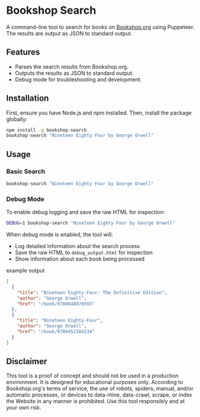 # Bookshop Search

A command-line tool to search for books on [Bookshop.org](https://bookshop.org) using Puppeteer. The results are output as JSON to standard output.

## Features

- Parses the search results from Bookshop.org.
- Outputs the results as JSON to standard output.
- Debug mode for troubleshooting and development.

## Installation

First, ensure you have Node.js and npm installed. Then, install the package globally:

```sh
npm install -g bookshop-search
bookshop-search "Nineteen Eighty Four by George Orwell"
```

## Usage

### Basic Search
```sh
bookshop-search "Nineteen Eighty Four by George Orwell"
```

### Debug Mode
To enable debug logging and save the raw HTML for inspection:
```sh
DEBUG=1 bookshop-search "Nineteen Eighty Four by George Orwell"
```

When debug mode is enabled, the tool will:
- Log detailed information about the search process
- Save the raw HTML to `debug_output.html` for inspection
- Show information about each book being processed

example output
```json
[
  {
    "title": "Nineteen Eighty-Four: The Definitive Edition",
    "author": "George Orwell",
    "href": "/book/9780648870593"
  },
  {
    "title": "Nineteen Eighty-Four",
    "author": "George Orwell",
    "href": "/book/9780452284234"
  }
]
```

## Disclaimer
This tool is a proof of concept and should not be used in a production environment. It is designed for educational purposes only. According to Bookshop.org's terms of service, the use of robots, spiders, manual, and/or automatic processes, or devices to data-mine, data-crawl, scrape, or index the Website in any manner is prohibited. Use this tool responsibly and at your own risk.